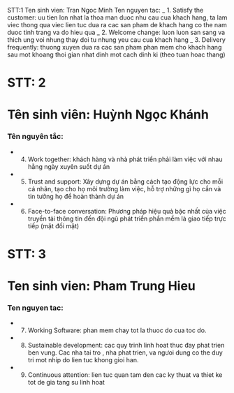 STT:1
Ten sinh vien: Tran Ngoc Minh
Ten nguyen tac:
_ 1. Satisfy the customer: uu tien lon nhat la thoa man duoc nhu cau cua khach hang, ta lam viec thong qua viec lien tuc dua ra cac san pham de khach hang co the nam duoc tinh trang va do hieu qua
_ 2. Welcome change: luon luon san sang va thich ung voi nhung thay doi tu nhung yeu cau cua khach hang
_ 3. Delivery frequently: thuong xuyen dua ra cac san pham phan mem cho khach hang sau mot khoang thoi gian nhat dinh mot cach dinh ki (theo tuan hoac thang)

# STT: 2
# Tên sinh viên: Huỳnh Ngọc Khánh
### Tên nguyên tắc:
- 4. Work together: khách hàng và nhà phát triển phải làm việc với nhau hằng ngày xuyên suốt dự án
- 5. Trust and support: Xây dựng dự án bằng cách tạo động lực cho mỗi cá nhân, tạo cho họ môi trường làm việc, hỗ trợ những gì họ cần và tin tưởng họ để hoàn thành dự án
- 6. Face-to-face conversation: Phương pháp hiệu quả bậc nhất của việc truyền tải thông tin đến đội ngũ phát triển phần mềm là giao tiếp trực tiếp (mặt đối mặt)

# STT: 3
# Ten sinh vien: Pham Trung Hieu
### Ten nguyen tac:
- 7. Working Software: phan mem chay tot la thuoc do cua toc do.
- 8. Sustainable development: cac quy trinh linh hoat thuc đay phat trien ben vung. Cac nha tai tro , nha phat trien, va ngưoi dung co the duy tri mot nhip do lien tuc khong gioi han.
- 9. Continuous attention: lien tuc quan tam den cac ky thuat va thiet ke tot de gia tang su linh hoat
